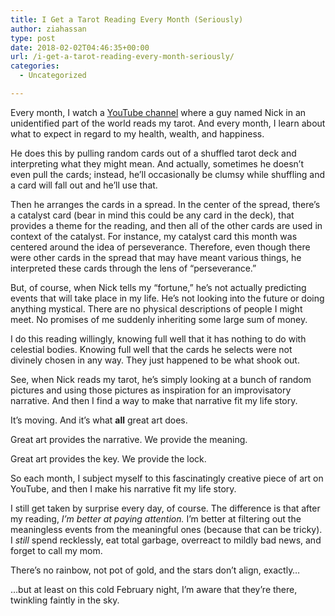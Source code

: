 ```yaml
---
title: I Get a Tarot Reading Every Month (Seriously)
author: ziahassan
type: post
date: 2018-02-02T04:46:35+00:00
url: /i-get-a-tarot-reading-every-month-seriously/
categories:
  - Uncategorized

---
```

Every month, I watch a [YouTube channel][1] where a guy named Nick in an unidentified part of the world reads my tarot. And every month, I learn about what to expect in regard to my health, wealth, and happiness.

He does this by pulling random cards out of a shuffled tarot deck and interpreting what they might mean. And actually, sometimes he doesn’t even pull the cards; instead, he’ll occasionally be clumsy while shuffling and a card will fall out and he’ll use that.

Then he arranges the cards in a spread. In the center of the spread, there’s a catalyst card (bear in mind this could be any card in the deck), that provides a theme for the reading, and then all of the other cards are used in context of the catalyst. For instance, my catalyst card this month was centered around the idea of perseverance. Therefore, even though there were other cards in the spread that may have meant various things, he interpreted these cards through the lens of “perseverance.”

But, of course, when Nick tells my “fortune,” he’s not actually predicting events that will take place in my life. He’s not looking into the future or doing anything mystical. There are no physical descriptions of people I might meet. No promises of me suddenly inheriting some large sum of money.

I do this reading willingly, knowing full well that it has nothing to do with celestial bodies. Knowing full well that the cards he selects were not divinely chosen in any way. They just happened to be what shook out.

See, when Nick reads my tarot, he’s simply looking at a bunch of random pictures and using those pictures as inspiration for an improvisatory narrative. And then I find a way to make that narrative fit my life story.

It’s moving. And it’s what **all** great art does.

Great art provides the narrative. We provide the meaning.

Great art provides the key. We provide the lock.

So each month, I subject myself to this fascinatingly creative piece of art on YouTube, and then I make his narrative fit my life story.

I still get taken by surprise every day, of course. The difference is that after my reading, _I’m better at paying attention._ I’m better at filtering out the meaningless events from the meaningful ones (because that can be tricky). I _still_ spend recklessly, eat total garbage, overreact to mildly bad news, and forget to call my mom.

There’s no rainbow, not pot of gold, and the stars don’t align, exactly…

…but at least on this cold February night, I’m aware that they’re there, twinkling faintly in the sky.

 [1]: (https://www.youtube.com/watch?v=YmhkakftKdE&t=1015s)